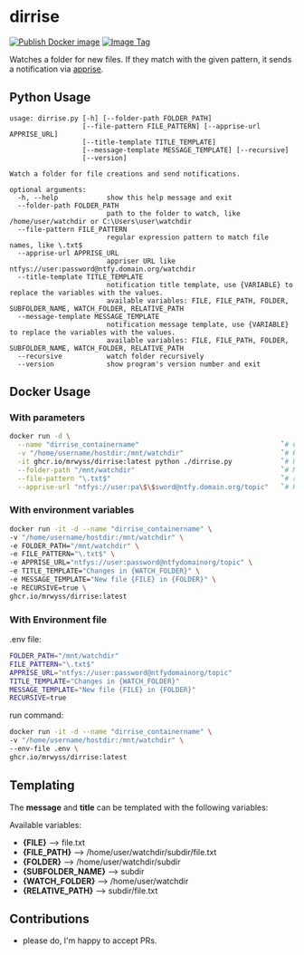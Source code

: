 # dirrise

[![Publish Docker image](https://github.com/MrWyss/dirrise/actions/workflows/publish_docker_image.yml/badge.svg)](https://github.com/MrWyss/dirrise/actions/workflows/publish_docker_image.yml)
[![Image Tag](https://ghcr-badge.egpl.dev/mrwyss/dirrise/tags?color=%2344cc11&ignore=&n=1&label=latest+image&trim=)](https://github.com/MrWyss/dirrise/pkgs/container/dirrise)

Watches a folder for new files. If they match with the given pattern, it sends a notification via [apprise](https://github.com/caronc/apprise).

## Python Usage

```text
usage: dirrise.py [-h] [--folder-path FOLDER_PATH]
                  [--file-pattern FILE_PATTERN] [--apprise-url APPRISE_URL]
                  [--title-template TITLE_TEMPLATE]
                  [--message-template MESSAGE_TEMPLATE] [--recursive]
                  [--version]

Watch a folder for file creations and send notifications.

optional arguments:
  -h, --help            show this help message and exit
  --folder-path FOLDER_PATH
                        path to the folder to watch, like /home/user/watchdir or C:\Users\user\watchdir
  --file-pattern FILE_PATTERN
                        regular expression pattern to match file names, like \.txt$
  --apprise-url APPRISE_URL
                        appriser URL like ntfys://user:password@ntfy.domain.org/watchdir
  --title-template TITLE_TEMPLATE
                        notification title template, use {VARIABLE} to replace the variables with the values.
                        available variables: FILE, FILE_PATH, FOLDER, SUBFOLDER_NAME, WATCH_FOLDER, RELATIVE_PATH
  --message-template MESSAGE_TEMPLATE
                        notification message template, use {VARIABLE} to replace the variables with the values.
                        available variables: FILE, FILE_PATH, FOLDER, SUBFOLDER_NAME, WATCH_FOLDER, RELATIVE_PATH
  --recursive           watch folder recursively
  --version             show program's version number and exit

```

## Docker Usage

### With parameters

```bash
docker run -d \
  --name "dirrise_containername"                                   `# Create unique container name if you run multiple instances` \
  -v "/home/username/hostdir:/mnt/watchdir"                        `# Host:Container mapping, the container path can by anything but has to match with --folder-path` \
  -it ghcr.io/mrwyss/dirrise:latest python ./dirrise.py            `# No change reguired` \
  --folder-path "/mnt/watchdir"                                    `# Must match with container path above` \
  --file-pattern "\.txt$"                                          `# regular expression pattern to match file names, like \.txt$` \
  --apprise-url "ntfys://user:pa\$\$sword@ntfy.domain.org/topic"   `# Regular apprise Url, you may have to escape special characters` \
```

### With environment variables

```bash
docker run -it -d --name "dirrise_containername" \
-v "/home/username/hostdir:/mnt/watchdir" \
-e FOLDER_PATH="/mnt/watchdir" \
-e FILE_PATTERN="\.txt$" \
-e APPRISE_URL="ntfys://user:password@ntfydomainorg/topic" \
-e TITLE_TEMPLATE="Changes in {WATCH_FOLDER}" \
-e MESSAGE_TEMPLATE="New file {FILE} in {FOLDER}" \
-e RECURSIVE=true \
ghcr.io/mrwyss/dirrise:latest
```

### With Environment file

.env file:

```bash
FOLDER_PATH="/mnt/watchdir"
FILE_PATTERN="\.txt$"
APPRISE_URL="ntfys://user:password@ntfydomainorg/topic"
TITLE_TEMPLATE="Changes in {WATCH_FOLDER}"
MESSAGE_TEMPLATE="New file {FILE} in {FOLDER}"
RECURSIVE=true
```

run command:

```bash
docker run -it -d --name "dirrise_containername" \
-v "/home/username/hostdir:/mnt/watchdir" \
--env-file .env \
ghcr.io/mrwyss/dirrise:latest
```

## Templating

The **message** and **title** can be templated with the following variables:

Available variables:

- **{FILE}** --> file.txt
- **{FILE_PATH}** --> /home/user/watchdir/subdir/file.txt
- **{FOLDER}** --> /home/user/watchdir/subdir
- **{SUBFOLDER_NAME}** --> subdir
- **{WATCH_FOLDER}** --> /home/user/watchdir
- **{RELATIVE_PATH}** --> subdir/file.txt

## Contributions

- please do, I'm happy to accept PRs.  
